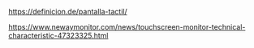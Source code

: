 https://definicion.de/pantalla-tactil/

https://www.newaymonitor.com/news/touchscreen-monitor-technical-characteristic-47323325.html
